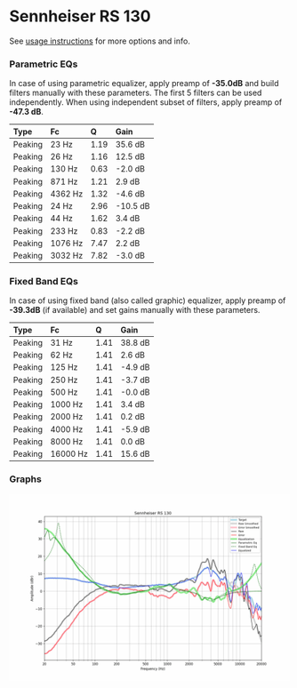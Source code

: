 # Sennheiser RS 130
See [usage instructions](https://github.com/jaakkopasanen/AutoEq#usage) for more options and info.

### Parametric EQs
In case of using parametric equalizer, apply preamp of **-35.0dB** and build filters manually
with these parameters. The first 5 filters can be used independently.
When using independent subset of filters, apply preamp of **-47.3 dB**.

| Type    | Fc      |    Q | Gain     |
|:--------|:--------|:-----|:---------|
| Peaking | 23 Hz   | 1.19 | 35.6 dB  |
| Peaking | 26 Hz   | 1.16 | 12.5 dB  |
| Peaking | 130 Hz  | 0.63 | -2.0 dB  |
| Peaking | 871 Hz  | 1.21 | 2.9 dB   |
| Peaking | 4362 Hz | 1.32 | -4.6 dB  |
| Peaking | 24 Hz   | 2.96 | -10.5 dB |
| Peaking | 44 Hz   | 1.62 | 3.4 dB   |
| Peaking | 233 Hz  | 0.83 | -2.2 dB  |
| Peaking | 1076 Hz | 7.47 | 2.2 dB   |
| Peaking | 3032 Hz | 7.82 | -3.0 dB  |

### Fixed Band EQs
In case of using fixed band (also called graphic) equalizer, apply preamp of **-39.3dB**
(if available) and set gains manually with these parameters.

| Type    | Fc       |    Q | Gain    |
|:--------|:---------|:-----|:--------|
| Peaking | 31 Hz    | 1.41 | 38.8 dB |
| Peaking | 62 Hz    | 1.41 | 2.6 dB  |
| Peaking | 125 Hz   | 1.41 | -4.9 dB |
| Peaking | 250 Hz   | 1.41 | -3.7 dB |
| Peaking | 500 Hz   | 1.41 | -0.0 dB |
| Peaking | 1000 Hz  | 1.41 | 3.4 dB  |
| Peaking | 2000 Hz  | 1.41 | 0.2 dB  |
| Peaking | 4000 Hz  | 1.41 | -5.9 dB |
| Peaking | 8000 Hz  | 1.41 | 0.0 dB  |
| Peaking | 16000 Hz | 1.41 | 15.6 dB |

### Graphs
![](./Sennheiser%20RS%20130.png)